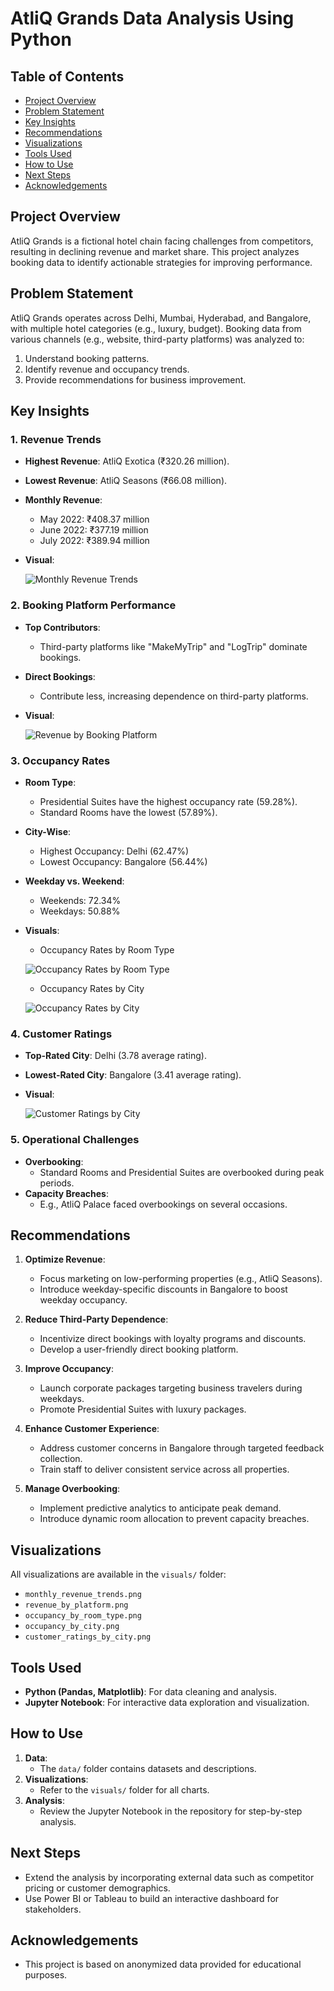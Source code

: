 # AtliQ Grands Data Analysis Using Python

## Table of Contents
- [Project Overview](#project-overview)
- [Problem Statement](#problem-statement)
- [Key Insights](#key-insights)
- [Recommendations](#recommendations)
- [Visualizations](#visualizations)
- [Tools Used](#tools-used)
- [How to Use](#how-to-use)
- [Next Steps](#next-steps)
- [Acknowledgements](#acknowledgements)

  
## Project Overview
AtliQ Grands is a fictional hotel chain facing challenges from competitors, resulting in declining revenue and market share. This project analyzes booking data to identify actionable strategies for improving performance.

## Problem Statement
AtliQ Grands operates across Delhi, Mumbai, Hyderabad, and Bangalore, with multiple hotel categories (e.g., luxury, budget). Booking data from various channels (e.g., website, third-party platforms) was analyzed to:
1. Understand booking patterns.
2. Identify revenue and occupancy trends.
3. Provide recommendations for business improvement.


## Key Insights

### 1. Revenue Trends
- **Highest Revenue**: AtliQ Exotica (₹320.26 million).
- **Lowest Revenue**: AtliQ Seasons (₹66.08 million).
- **Monthly Revenue**:
  - May 2022: ₹408.37 million
  - June 2022: ₹377.19 million
  - July 2022: ₹389.94 million
- **Visual**:
  
  ![Monthly Revenue Trends](visuals/monthly_revenue_trends.png)



### 2. Booking Platform Performance
- **Top Contributors**:
  - Third-party platforms like "MakeMyTrip" and "LogTrip" dominate bookings.
- **Direct Bookings**:
  - Contribute less, increasing dependence on third-party platforms.
- **Visual**:
  
  ![Revenue by Booking Platform](visuals/revenue_contribution_by_platform.png)



### 3. Occupancy Rates
- **Room Type**:
  - Presidential Suites have the highest occupancy rate (59.28%).
  - Standard Rooms have the lowest (57.89%).
- **City-Wise**:
  - Highest Occupancy: Delhi (62.47%)
  - Lowest Occupancy: Bangalore (56.44%)
- **Weekday vs. Weekend**:
  - Weekends: 72.34%
  - Weekdays: 50.88%
- **Visuals**:
     - Occupancy Rates by Room Type
        
   ![Occupancy Rates by Room Type](visuals/occupancy_rates_by_room_type.png)
    
     - Occupancy Rates by City
    
   ![Occupancy Rates by City](visuals/occupancy_rates_by_city.png)



### 4. Customer Ratings
- **Top-Rated City**: Delhi (3.78 average rating).
- **Lowest-Rated City**: Bangalore (3.41 average rating).
- **Visual**:
  
  ![Customer Ratings by City](visuals/customer_ratings_by_city.png)



### 5. Operational Challenges
- **Overbooking**:
  - Standard Rooms and Presidential Suites are overbooked during peak periods.
- **Capacity Breaches**:
  - E.g., AtliQ Palace faced overbookings on several occasions.



## Recommendations

1. **Optimize Revenue**:
   - Focus marketing on low-performing properties (e.g., AtliQ Seasons).
   - Introduce weekday-specific discounts in Bangalore to boost weekday occupancy.

2. **Reduce Third-Party Dependence**:
   - Incentivize direct bookings with loyalty programs and discounts.
   - Develop a user-friendly direct booking platform.

3. **Improve Occupancy**:
   - Launch corporate packages targeting business travelers during weekdays.
   - Promote Presidential Suites with luxury packages.

4. **Enhance Customer Experience**:
   - Address customer concerns in Bangalore through targeted feedback collection.
   - Train staff to deliver consistent service across all properties.

5. **Manage Overbooking**:
   - Implement predictive analytics to anticipate peak demand.
   - Introduce dynamic room allocation to prevent capacity breaches.



## Visualizations
All visualizations are available in the `visuals/` folder:
- `monthly_revenue_trends.png`
- `revenue_by_platform.png`
- `occupancy_by_room_type.png`
- `occupancy_by_city.png`
- `customer_ratings_by_city.png`



## Tools Used
- **Python (Pandas, Matplotlib)**: For data cleaning and analysis.
- **Jupyter Notebook**: For interactive data exploration and visualization.



## How to Use
1. **Data**:
   - The `data/` folder contains datasets and descriptions.
2. **Visualizations**:
   - Refer to the `visuals/` folder for all charts.
3. **Analysis**:
   - Review the Jupyter Notebook in the repository for step-by-step analysis.



## Next Steps
- Extend the analysis by incorporating external data such as competitor pricing or customer demographics.
- Use Power BI or Tableau to build an interactive dashboard for stakeholders.



## Acknowledgements
- This project is based on anonymized data provided for educational purposes.
 
